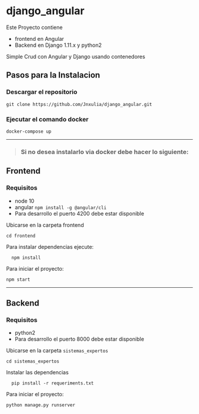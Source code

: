 # django_angular

Este Proyecto contiene
- frontend en Angular
- Backend en Django 1.11.x y python2

Simple Crud con Angular y Django usando contenedores

## Pasos para la Instalacion
  ### Descargar el repositorio
  
  ````
  git clone https://github.com/Jnxulia/django_angular.git
  ````

### Ejecutar el comando docker 
````
docker-compose up
````
<hr/>

> ### Si no desea instalarlo via docker debe hacer lo siguiente:


##  Frontend
### Requisitos


- node 10
- angular  `npm install -g @angular/cli`
- Para desarrollo el puerto 4200 debe estar disponible

Ubicarse en la carpeta frontend
````
cd frontend
````


Para instalar dependencias ejecute:
````
  npm install
```` 
Para iniciar el proyecto:
````
npm start
````
<hr/>

## Backend
### Requisitos
- python2
- Para desarrollo el puerto 8000 debe estar disponible

Ubicarse en la carpeta `sistemas_expertos`
````
cd sistemas_expertos
````
Instalar las dependencias
````
  pip install -r requeriments.txt
````
Para iniciar el proyecto:
````
python manage.py runserver
````

